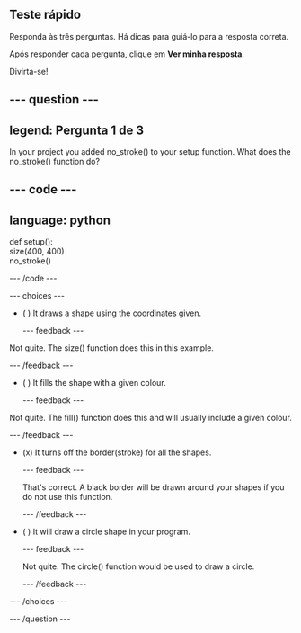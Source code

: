 ## Teste rápido

Responda às três perguntas. Há dicas para guiá-lo para a resposta correta.

Após responder cada pergunta, clique em **Ver minha resposta**.

Divirta-se!

--- question ---
---
legend: Pergunta 1 de 3
---
In your project you added no_stroke() to your setup function. What does the no_stroke() function do?

--- code ---
---
language: python
---

def setup():   
size(400, 400)      
no_stroke()

--- /code ---

--- choices ---

- ( ) It draws a shape using the coordinates given.

  --- feedback ---

Not quite. The size() function does this in this example.

  --- /feedback ---

- ( ) It fills the shape with a given colour.

  --- feedback ---

Not quite. The fill() function does this and will usually include a given colour.

  --- /feedback ---

- (x) It turns off the border(stroke) for all the shapes.

  --- feedback ---

  That's correct. A black border will be drawn around your shapes if you do not use this function.

  --- /feedback ---

- ( ) It will draw a circle shape in your program.

  --- feedback ---

  Not quite. The circle() function would be used to draw a circle.

  --- /feedback ---

--- /choices ---

--- /question ---
